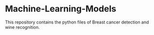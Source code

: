 # Machine-Learning-Models
This repository contains the python files of Breast cancer detection and wine recognition.
